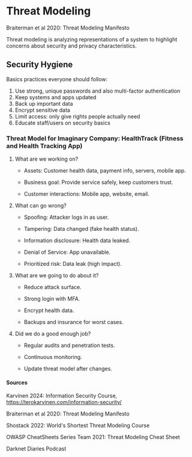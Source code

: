 # Threat Modeling

Braiterman et al 2020: Threat Modeling Manifesto

Threat modeling is analyzing representations of a system to highlight concerns about security and privacy characteristics.

## Security Hygiene

Basics practices everyone should follow:

1. Use strong, unique passwords and also multi-factor authentication
2. Keep systems and apps updated
3. Back up important data
4. Encrypt sensitive data
5. Limit access: only give rights people actually need
6. Educate staff/users on security basics

### Threat Model for Imaginary Company: HealthTrack (Fitness and Health Tracking App)

1. What are we working on?

   - Assets: Customer health data, payment info, servers, mobile app.

   - Business goal: Provide service safely, keep customers trust.

   - Customer interactions: Mobile app, website, email.

3. What can go wrong?

   - Spoofing: Attacker logs in as user.

   - Tampering: Data changed (fake health status).

   - Information disclosure: Health data leaked.

   - Denial of Service: App unavailable.

   - Prioritized risk: Data leak (high impact).

3. What are we going to do about it?

   - Reduce attack surface.

   - Strong login with MFA.

   - Encrypt health data.

   - Backups and insurance for worst cases.

5. Did we do a good enough job?

   - Regular audits and penetration tests.

   - Continuous monitoring.

   - Update threat model after changes.

#### Sources 

Karvinen 2024: Information Security Course, https://terokarvinen.com/information-security/

Braiterman et al 2020: Threat Modeling Manifesto

Shostack 2022: World's Shortest Threat Modeling Course

OWASP CheatSheets Series Team 2021: Threat Modeling Cheat Sheet

Darknet Diaries Podcast 
